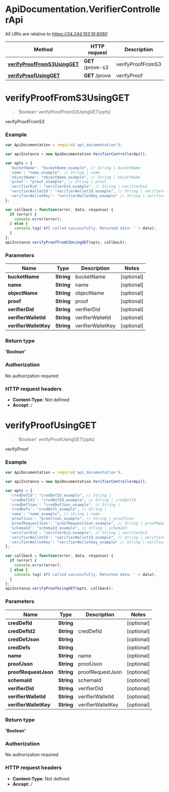 # ApiDocumentation.VerifierControllerApi

All URIs are relative to *https://34.244.193.16:8080*

Method | HTTP request | Description
------------- | ------------- | -------------
[**verifyProofFromS3UsingGET**](VerifierControllerApi.md#verifyProofFromS3UsingGET) | **GET** /prove-s3 | verifyProofFromS3
[**verifyProofUsingGET**](VerifierControllerApi.md#verifyProofUsingGET) | **GET** /prove | verifyProof


<a name="verifyProofFromS3UsingGET"></a>
# **verifyProofFromS3UsingGET**
> 'Boolean' verifyProofFromS3UsingGET(opts)

verifyProofFromS3

### Example
```javascript
var ApiDocumentation = require('api_documentation');

var apiInstance = new ApiDocumentation.VerifierControllerApi();

var opts = { 
  'bucketName': "bucketName_example", // String | bucketName
  'name': "name_example", // String | name
  'objectName': "objectName_example", // String | objectName
  'proof': "proof_example", // String | proof
  'verifierDid': "verifierDid_example", // String | verifierDid
  'verifierWalletId': "verifierWalletId_example", // String | verifierWalletId
  'verifierWalletKey': "verifierWalletKey_example" // String | verifierWalletKey
};

var callback = function(error, data, response) {
  if (error) {
    console.error(error);
  } else {
    console.log('API called successfully. Returned data: ' + data);
  }
};
apiInstance.verifyProofFromS3UsingGET(opts, callback);
```

### Parameters

Name | Type | Description  | Notes
------------- | ------------- | ------------- | -------------
 **bucketName** | **String**| bucketName | [optional] 
 **name** | **String**| name | [optional] 
 **objectName** | **String**| objectName | [optional] 
 **proof** | **String**| proof | [optional] 
 **verifierDid** | **String**| verifierDid | [optional] 
 **verifierWalletId** | **String**| verifierWalletId | [optional] 
 **verifierWalletKey** | **String**| verifierWalletKey | [optional] 

### Return type

**'Boolean'**

### Authorization

No authorization required

### HTTP request headers

 - **Content-Type**: Not defined
 - **Accept**: */*

<a name="verifyProofUsingGET"></a>
# **verifyProofUsingGET**
> 'Boolean' verifyProofUsingGET(opts)

verifyProof

### Example
```javascript
var ApiDocumentation = require('api_documentation');

var apiInstance = new ApiDocumentation.VerifierControllerApi();

var opts = { 
  'credDefId': "credDefId_example", // String | 
  'credDefId2': "credDefId_example", // String | credDefId
  'credDefJson': "credDefJson_example", // String | 
  'credDefs': "credDefs_example", // String | 
  'name': "name_example", // String | name
  'proofJson': "proofJson_example", // String | proofJson
  'proofRequestJson': "proofRequestJson_example", // String | proofRequestJson
  'schemaId': "schemaId_example", // String | schemaId
  'verifierDid': "verifierDid_example", // String | verifierDid
  'verifierWalletId': "verifierWalletId_example", // String | verifierWalletId
  'verifierWalletKey': "verifierWalletKey_example" // String | verifierWalletKey
};

var callback = function(error, data, response) {
  if (error) {
    console.error(error);
  } else {
    console.log('API called successfully. Returned data: ' + data);
  }
};
apiInstance.verifyProofUsingGET(opts, callback);
```

### Parameters

Name | Type | Description  | Notes
------------- | ------------- | ------------- | -------------
 **credDefId** | **String**|  | [optional] 
 **credDefId2** | **String**| credDefId | [optional] 
 **credDefJson** | **String**|  | [optional] 
 **credDefs** | **String**|  | [optional] 
 **name** | **String**| name | [optional] 
 **proofJson** | **String**| proofJson | [optional] 
 **proofRequestJson** | **String**| proofRequestJson | [optional] 
 **schemaId** | **String**| schemaId | [optional] 
 **verifierDid** | **String**| verifierDid | [optional] 
 **verifierWalletId** | **String**| verifierWalletId | [optional] 
 **verifierWalletKey** | **String**| verifierWalletKey | [optional] 

### Return type

**'Boolean'**

### Authorization

No authorization required

### HTTP request headers

 - **Content-Type**: Not defined
 - **Accept**: */*

